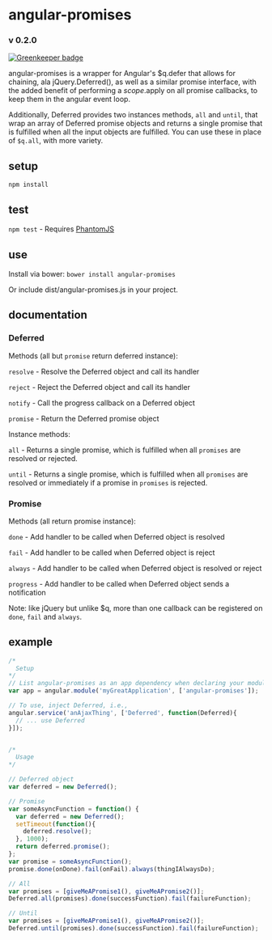 # angular-promises
### v 0.2.0

[![Greenkeeper badge](https://badges.greenkeeper.io/ianmcnally/angular-promises.svg)](https://greenkeeper.io/)

angular-promises is a wrapper for Angular's $q.defer that allows for chaining, ala jQuery.Deferred(), as well as a similar promise interface, with the added benefit of performing a $scope.$apply on all promise callbacks, to keep them in the angular event loop.

Additionally, Deferred provides two instances methods, `all` and `until`, that wrap an array of Deferred promise objects and returns a single promise that is fulfilled when all the input objects are fulfilled. You can use these in place of `$q.all`, with more variety.

## setup
`npm install`

## test
`npm test` - Requires [PhantomJS](http://phantomjs.org)

## use
Install via bower:
`bower install angular-promises`

Or include dist/angular-promises.js in your project.

## documentation
### Deferred
Methods (all but `promise` return deferred instance):

`resolve` - Resolve the Deferred object and call its handler

`reject` - Reject the Deferred object and call its handler

`notify` - Call the progress callback on a Deferred object

`promise` - Return the Deferred promise object

Instance methods:

`all` - Returns a single promise, which is fulfilled when all `promises` are resolved or rejected.

`until` - Returns a single promise, which is fulfilled when all `promises` are resolved or immediately if a promise in `promises` is rejected.

### Promise

Methods (all return promise instance):

`done` - Add handler to be called when Deferred object is resolved

`fail` - Add handler to be called when Deferred object is reject

`always` - Add handler to be called when Deferred object is resolved or reject

`progress` - Add handler to be called when Deferred object sends a notification

Note: like jQuery but unlike $q, more than one callback can be registered on `done`, `fail` and `always`.

## example

```javascript
/*
  Setup
*/
// List angular-promises as an app dependency when declaring your module
var app = angular.module('myGreatApplication', ['angular-promises']);

// To use, inject Deferred, i.e.,
angular.service('anAjaxThing', ['Deferred', function(Deferred){
  // ... use Deferred
}]);


/*
  Usage
*/

// Deferred object
var deferred = new Deferred();

// Promise
var someAsyncFunction = function() {
  var deferred = new Deferred();
  setTimeout(function(){
    deferred.resolve();
  }, 1000);
  return deferred.promise();
};
var promise = someAsyncFunction();
promise.done(onDone).fail(onFail).always(thingIAlwaysDo);

// All
var promises = [giveMeAPromise1(), giveMeAPromise2()];
Deferred.all(promises).done(successFunction).fail(failureFunction);

// Until
var promises = [giveMeAPromise1(), giveMeAPromise2()];
Deferred.until(promises).done(successFunction).fail(failureFunction);
```
